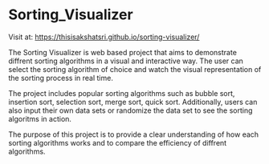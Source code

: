 # Sorting_Visualizer
Visit at: https://thisisakshatsri.github.io/sorting-visualizer/


The Sorting Visualizer is web based project that aims to demonstrate diffrent sorting algorithms in a visual and interactive way. The user can select the sorting algorithm of choice and watch the visual representation of the sorting process in real time.

The project includes popular sorting algorithms such as bubble sort, insertion sort, selection sort, merge sort, quick sort. Additionally, users can also input their own data sets or randomize the data set to see the sorting algoritms in action. 

The purpose of this project is to provide a clear understanding of how each sorting algorithms works and to compare the efficiency of diffrent algorithms. 
